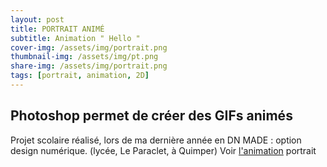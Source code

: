 ```yaml
---
layout: post
title: PORTRAIT ANIMÉ
subtitle: Animation " Hello "
cover-img: /assets/img/portrait.png
thumbnail-img: /assets/img/pt.png
share-img: /assets/img/portrait.png
tags: [portrait, animation, 2D]
---
```


## Photoshop permet de créer des GIFs animés
Projet scolaire réalisé, lors de ma dernière année en DN MADE : option design numérique. (lycée, Le Paraclet, à Quimper)
Voir [l'animation](https://drive.google.com/file/d/15Cyo1NolqS7bGtvZ6V5M350NkSz-t5Xk/view?usp=share_link) portrait
